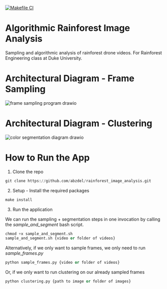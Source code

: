 [![Makefile CI](https://github.com/abzdel/rainforest_image_analysis/actions/workflows/makefile.yml/badge.svg)](https://github.com/abzdel/rainforest_image_analysis/actions/workflows/makefile.yml)

# Algorithmic Rainforest Image Analysis
Sampling and algorithmic analysis of rainforest drone videos. For Rainforest Engineering class at Duke University.

# Architectural Diagram - Frame Sampling
![frame sampling program drawio](https://user-images.githubusercontent.com/55398496/232870522-3984e84a-da30-4487-9fdc-be6cbdaf7c63.png)


# Architectural Diagram - Clustering

![color segmentation diagram drawio](https://user-images.githubusercontent.com/55398496/232870532-bed17fa2-62d4-499f-9ba4-86d59b974ad8.png)


# How to Run the App

1) Clone the repo
```python
git clone https://github.com/abzdel/rainforest_image_analysis.git
```
2) Setup - Install the required packages
```python
make install
```
3) Run the application

We can run the sampling + segmentation steps in one invocation by calling the *sample_and_segment* bash script.
```python
chmod +x sample_and_segment.sh
sample_and_segment.sh {video or folder of videos}
```

Alternatively, if we only want to sample frames, we only need to run *sample_frames.py*
```python
python sample_frames.py {video or folder of videos}
```

Or, if we only want to run clustering on our already sampled frames
```python
python clustering.py {path to image or folder of images}
```
